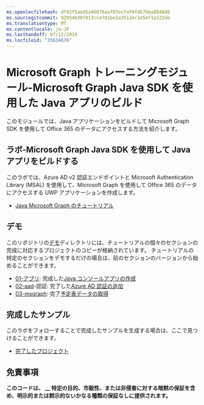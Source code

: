 ```yaml
---
ms.openlocfilehash: df42f5aed5a46076aaf07ecfaf0fd67bba8848d8
ms.sourcegitcommit: 02054b307013cce781be2a3512ec1e54f1a322eb
ms.translationtype: MT
ms.contentlocale: ja-JP
ms.lasthandoff: 07/12/2019
ms.locfileid: "35634676"
---
```

# <a name="microsoft-graph-training-module---build-java-apps-with-the-microsoft-graph-java-sdk"></a>Microsoft Graph トレーニングモジュール-Microsoft Graph Java SDK を使用した Java アプリのビルド

このモジュールでは、Java アプリケーションをビルドして Microsoft Graph SDK を使用して Office 365 のデータにアクセスする方法を紹介します。

## <a name="lab---build-java-apps-with-the-microsoft-graph-java-sdk"></a>ラボ-Microsoft Graph Java SDK を使用して Java アプリをビルドする

このラボでは、Azure AD v2 認証エンドポイントと Microsoft Authentication Library (MSAL) を使用して、Microsoft Graph を使用して Office 365 のデータにアクセスする UWP アプリケーションを作成します。

- [Java Microsoft Graph のチュートリアル](https://docs.microsoft.com/graph/tutorials/java)

## <a name="demos"></a>デモ

このリポジトリの[デモ](./demos)ディレクトリには、チュートリアルの個々のセクションの完成に対応するプロジェクトのコピーが格納されています。 チュートリアルの特定のセクションをデモするだけの場合は、前のセクションのバージョンから始めることができます。

- [01-アプリ](Demos/01-create-app): 完成した[Java コンソールアプリの作成](https://docs.microsoft.com/graph/tutorials/java?tutorial-step=1)
- [02-aad](Demos/02-add-aad-auth)-認証: 完了した[Azure AD 認証の追加](https://docs.microsoft.com/graph/tutorials/java?tutorial-step=3)
- [03-msgraph](Demos/03-add-msgraph): 完了[予定表データの取得](https://docs.microsoft.com/graph/tutorials/java?tutorial-step=4)

## <a name="completed-sample"></a>完成したサンプル

このラボをフォローすることで完成したサンプルを生成する場合は、ここで見つけることができます。

- [完了したプロジェクト](Demos/03-add-msgraph)

## <a name="disclaimer"></a>免責事項

**このコードは、 __ 特定の目的、市販性、または非侵害に対する暗黙の保証を含め、明示的または黙示的ないかなる種類の保証なしに提供されます。**

